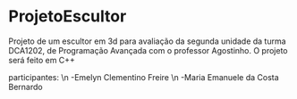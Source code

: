 # ProjetoEscultor
Projeto de um escultor em 3d para avaliação da segunda unidade da turma DCA1202, de Programação Avançada com o professor Agostinho. O projeto será feito em C++

participantes: \n
-Emelyn Clementino Freire \n
-Maria Emanuele da Costa Bernardo
